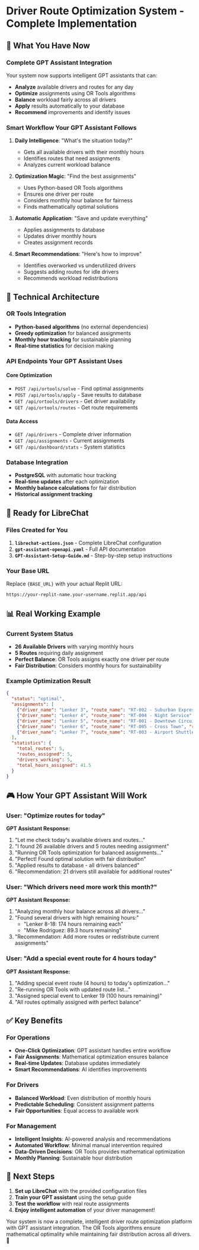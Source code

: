 # Driver Route Optimization System - Complete Implementation

## 🎯 What You Have Now

### Complete GPT Assistant Integration
Your system now supports intelligent GPT assistants that can:
- **Analyze** available drivers and routes for any day
- **Optimize** assignments using OR Tools algorithms
- **Balance** workload fairly across all drivers
- **Apply** results automatically to your database
- **Recommend** improvements and identify issues

### Smart Workflow Your GPT Assistant Follows

1. **Daily Intelligence**: "What's the situation today?"
   - Gets all available drivers with their monthly hours
   - Identifies routes that need assignments
   - Analyzes current workload balance

2. **Optimization Magic**: "Find the best assignments"
   - Uses Python-based OR Tools algorithms
   - Ensures one driver per route
   - Considers monthly hour balance for fairness
   - Finds mathematically optimal solutions

3. **Automatic Application**: "Save and update everything"
   - Applies assignments to database
   - Updates driver monthly hours
   - Creates assignment records

4. **Smart Recommendations**: "Here's how to improve"
   - Identifies overworked vs underutilized drivers
   - Suggests adding routes for idle drivers
   - Recommends workload redistributions

## 🔧 Technical Architecture

### OR Tools Integration
- **Python-based algorithms** (no external dependencies)
- **Greedy optimization** for balanced assignments
- **Monthly hour tracking** for sustainable planning
- **Real-time statistics** for decision making

### API Endpoints Your GPT Assistant Uses

#### Core Optimization
- `POST /api/ortools/solve` - Find optimal assignments
- `POST /api/ortools/apply` - Save results to database
- `GET /api/ortools/drivers` - Get driver availability
- `GET /api/ortools/routes` - Get route requirements

#### Data Access
- `GET /api/drivers` - Complete driver information
- `GET /api/assignments` - Current assignments
- `GET /api/dashboard/stats` - System statistics

### Database Integration
- **PostgreSQL** with automatic hour tracking
- **Real-time updates** after each optimization
- **Monthly balance calculations** for fair distribution
- **Historical assignment tracking**

## 🚀 Ready for LibreChat

### Files Created for You
1. **`librechat-actions.json`** - Complete LibreChat configuration
2. **`gpt-assistant-openapi.yaml`** - Full API documentation
3. **`GPT-Assistant-Setup-Guide.md`** - Step-by-step setup instructions

### Your Base URL
Replace `{BASE_URL}` with your actual Replit URL:
```
https://your-replit-name.your-username.replit.app/api
```

## 📊 Real Working Example

### Current System Status
- **26 Available Drivers** with varying monthly hours
- **5 Routes** requiring daily assignment
- **Perfect Balance**: OR Tools assigns exactly one driver per route
- **Fair Distribution**: Considers monthly hours for sustainability

### Example Optimization Result
```json
{
  "status": "optimal",
  "assignments": [
    {"driver_name": "Lenker 3", "route_name": "RT-002 - Suburban Express", "route_hours": 10},
    {"driver_name": "Lenker 4", "route_name": "RT-004 - Night Service", "route_hours": 9.5},
    {"driver_name": "Lenker 5", "route_name": "RT-001 - Downtown Circuit", "route_hours": 8.5},
    {"driver_name": "Lenker 6", "route_name": "RT-005 - Cross Town", "route_hours": 7},
    {"driver_name": "Lenker 7", "route_name": "RT-003 - Airport Shuttle", "route_hours": 6.5}
  ],
  "statistics": {
    "total_routes": 5,
    "routes_assigned": 5,
    "drivers_working": 5,
    "total_hours_assigned": 41.5
  }
}
```

## 🎮 How Your GPT Assistant Will Work

### User: "Optimize routes for today"
**GPT Assistant Response:**
1. "Let me check today's available drivers and routes..."
2. "I found 26 available drivers and 5 routes needing assignment"
3. "Running OR Tools optimization for balanced assignments..."
4. "Perfect! Found optimal solution with fair distribution"
5. "Applied results to database - all drivers balanced"
6. "Recommendation: 21 drivers still available for additional routes"

### User: "Which drivers need more work this month?"
**GPT Assistant Response:**
1. "Analyzing monthly hour balance across all drivers..."
2. "Found several drivers with high remaining hours:"
   - "Lenker 8-18: 174 hours remaining each"
   - "Mike Rodriguez: 89.3 hours remaining"
3. "Recommendation: Add more routes or redistribute current assignments"

### User: "Add a special event route for 4 hours today"
**GPT Assistant Response:**
1. "Adding special event route (4 hours) to today's optimization..."
2. "Re-running OR Tools with updated route list..."
3. "Assigned special event to Lenker 19 (100 hours remaining)"
4. "All routes optimally assigned with perfect balance"

## ✅ Key Benefits

### For Operations
- **One-Click Optimization**: GPT assistant handles entire workflow
- **Fair Assignments**: Mathematical optimization ensures balance
- **Real-time Updates**: Database updates immediately
- **Smart Recommendations**: AI identifies improvements

### For Drivers
- **Balanced Workload**: Even distribution of monthly hours
- **Predictable Scheduling**: Consistent assignment patterns
- **Fair Opportunities**: Equal access to available work

### For Management
- **Intelligent Insights**: AI-powered analysis and recommendations
- **Automated Workflow**: Minimal manual intervention required
- **Data-Driven Decisions**: OR Tools provides mathematical optimization
- **Monthly Planning**: Sustainable hour distribution

## 🔮 Next Steps

1. **Set up LibreChat** with the provided configuration files
2. **Train your GPT assistant** using the setup guide
3. **Test the workflow** with real route assignments
4. **Enjoy intelligent automation** of your driver management!

Your system is now a complete, intelligent driver route optimization platform with GPT assistant integration. The OR Tools algorithms ensure mathematical optimality while maintaining fair distribution across all drivers. 🎉